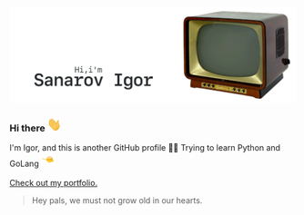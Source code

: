 [![GitHub Banner Sanarov](./assets/GitHubHeaderSanarov.gif)](https://sanarov.dev)
### Hi there <img src="./assets/hi.gif" alt="Hi there" width="25" height="25">

I'm Igor, and this is another GitHub profile 🤦‍♂️ Trying to learn Python and GoLang <img src="./assets/hbA.gif" alt="Hi there" width="25" height="25">
<br/><br/>
[Check out my portfolio.](https://sanarov.dev/portfolio/ "Portfolio")

> Hey pals, we must not grow old in our hearts.
